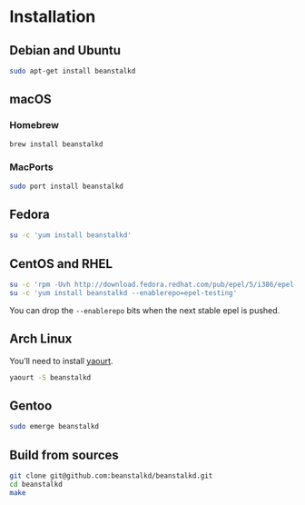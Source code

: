 # Installation

## Debian and Ubuntu

```bash
sudo apt-get install beanstalkd
```

## macOS

### Homebrew

```bash
brew install beanstalkd
```

### MacPorts

```bash
sudo port install beanstalkd
```

## Fedora

```bash
su -c 'yum install beanstalkd'
```

## CentOS and RHEL

```bash
su -c 'rpm -Uvh http://download.fedora.redhat.com/pub/epel/5/i386/epel-release-5-3.noarch.rpm'
su -c 'yum install beanstalkd --enablerepo=epel-testing'
```

You can drop the `--enablerepo` bits when the next stable epel is pushed.

## Arch Linux

You’ll need to install [yaourt](http://archlinux.fr/yaourt-en).

```bash
yaourt -S beanstalkd
```

## Gentoo

```bash
sudo emerge beanstalkd
```

## Build from sources

```bash
git clone git@github.com:beanstalkd/beanstalkd.git
cd beanstalkd
make
```
